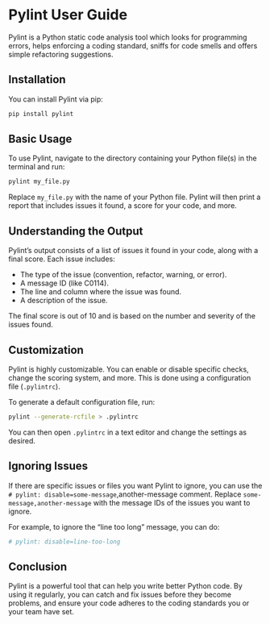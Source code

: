 # Pylint User Guide

Pylint is a Python static code analysis tool which looks for programming errors, helps enforcing a coding standard, sniffs for code smells and offers simple refactoring suggestions.

## Installation

You can install Pylint via pip:

```bash
pip install pylint
```

## Basic Usage

To use Pylint, navigate to the directory containing your Python file(s) in the terminal and run:

```bash
pylint my_file.py
```

Replace `my_file.py` with the name of your Python file. Pylint will then print a report that includes issues it found, a score for your code, and more.

## Understanding the Output

Pylint’s output consists of a list of issues it found in your code, along with a final score. Each issue includes:

- The type of the issue (convention, refactor, warning, or error).
- A message ID (like C0114).
- The line and column where the issue was found.
- A description of the issue.

The final score is out of 10 and is based on the number and severity of the issues found.

## Customization

Pylint is highly customizable. You can enable or disable specific checks, change the scoring system, and more. This is done using a configuration file (`.pylintrc`).

To generate a default configuration file, run:

```bash
pylint --generate-rcfile > .pylintrc
```

You can then open `.pylintrc` in a text editor and change the settings as desired.

## Ignoring Issues

If there are specific issues or files you want Pylint to ignore, you can use the `# pylint: disable=some-message`,another-message comment. Replace `some-message,another-message` with the message IDs of the issues you want to ignore.

For example, to ignore the “line too long” message, you can do:

```python
# pylint: disable=line-too-long
```

## Conclusion

Pylint is a powerful tool that can help you write better Python code. By using it regularly, you can catch and fix issues before they become problems, and ensure your code adheres to the coding standards you or your team have set. 
